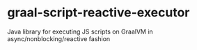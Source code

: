 # graal-script-reactive-executor
Java library for executing JS scripts on GraalVM in async/nonblocking/reactive fashion
